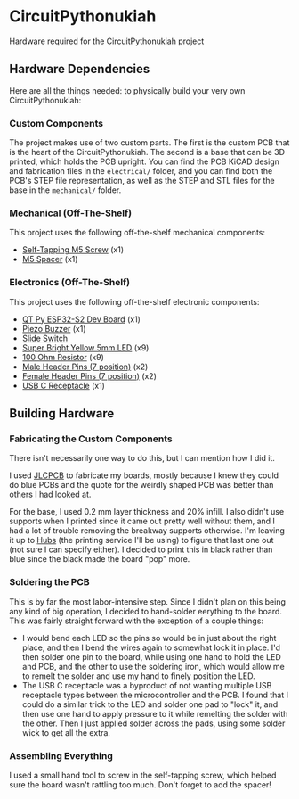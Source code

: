 # CircuitPythonukiah
Hardware required for the CircuitPythonukiah project

## Hardware Dependencies
Here are all the things needed: to physically build your very own CircuitPythonukiah:

### Custom Components

The project makes use of two custom parts. The first is the custom PCB that is the heart
of the CircuitPythonukiah.  The second is a base that can be 3D printed, which holds the
PCB upright.  You can find the PCB KiCAD design and fabrication files in the
`electrical/` folder, and you can find both the PCB's STEP file representation, as well
as the STEP and STL files for the base in the `mechanical/` folder.

### Mechanical (Off-The-Shelf)

This project uses the following off-the-shelf mechanical components:

* [Self-Tapping M5 Screw](https://www.mcmaster.com/90380A392/) (x1)
* [M5 Spacer](https://www.mcmaster.com/7298N112/) (x1)

### Electronics (Off-The-Shelf)
This project uses the following off-the-shelf electronic components:

* [QT Py ESP32-S2 Dev Board](https://www.adafruit.com/product/5325) (x1)
* [Piezo Buzzer](https://www.adafruit.com/product/160) (x1)
* [Slide Switch](https://www.digikey.com/en/products/detail/e-switch/EG1218/101726)
* [Super Bright Yellow 5mm LED](https://www.adafruit.com/product/2700>) (x9)
* [100 Ohm Resistor](https://www.digikey.com/en/products/detail/yageo/CFR-25JB-52-100R/246) (x9)
* [Male Header Pins (7 position)](https://www.digikey.com/en/products/detail/harwin-inc/M20-9770746/3727778) (x2)
* [Female Header Pins (7 position)](https://www.digikey.com/en/products/detail/sullins-connector-solutions/PPPC071LFBN-RC/810179) (x2)
* [USB C Receptacle](https://www.digikey.com/en/products/detail/cui-devices/UJC-VP-3-SMT-TR/14310511) (x1)


## Building Hardware

### Fabricating the Custom Components

There isn't necessarily one way to do this, but I can mention how I did it.

I used [JLCPCB](https://jlcpcb.com/) to fabricate my boards, mostly because I knew
they could do blue PCBs and the quote for the weirdly shaped PCB was better than
others I had looked at.

For the base, I used 0.2 mm layer thickness and 20% infill.  I also didn't use supports
when I printed since it came out pretty well without them, and I had a lot of trouble
removing the breakway supports otherwise.  I'm leaving it up to [Hubs](https://www.hubs.com/)
(the printing service I'll be using) to figure that last one out (not sure I can specify
either).  I decided to print this in black rather than blue since the black made the
board "pop" more.

### Soldering the PCB

This is by far the most labor-intensive step.  Since I didn't plan on this being any
kind of big operation, I decided to hand-solder eerything to the board.  This was fairly
straight forward with the exception of a couple things:

* I would bend each LED so the pins so would be in just about the right place, and then I
  bend the wires again to somewhat lock it in place.  I'd then solder one pin to the board,
  while using one hand to hold the LED and PCB, and the other to use the soldering iron,
  which would allow me to remelt the solder and use my hand to finely position the LED.
* The USB C receptacle was a byproduct of not wanting multiple USB receptacle types
  between the microcontroller and the PCB.  I found that I could do a similar trick to
  the LED and solder one pad to "lock" it, and then use one hand to apply pressure to it
  while remelting the solder with the other.  Then I just applied solder across the pads,
  using some solder wick to get all the extra.

### Assembling Everything

I used a small hand tool to screw in the self-tapping screw, which helped sure the board
wasn't rattling too much.  Don't forget to add the spacer!
